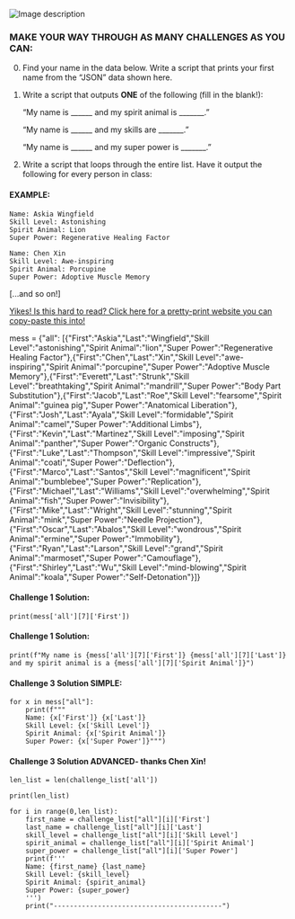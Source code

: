 
![Image description](https://github.com/csfeeser/TLG-Python/blob/master/skill%20level.png?raw=true)

### MAKE YOUR WAY THROUGH AS MANY CHALLENGES AS YOU CAN:

0. Find your name in the data below. Write a script that prints your first name from the “JSON” data shown here.

0. Write a script that outputs **ONE** of the following (fill in the blank!):

	“My name is ______ and my spirit animal is _______.”

	“My name is ______ and my skills are _______.”

	“My name is ______ and my super power is _______.” 


0. Write a script that loops through the entire list. Have it output the following for every person in class:

#### EXAMPLE:
	
    Name: Askia Wingfield
	Skill Level: Astonishing
	Spirit Animal: Lion
	Super Power: Regenerative Healing Factor
		
	Name: Chen Xin
	Skill Level: Awe-inspiring
	Spirit Animal: Porcupine
	Super Power: Adoptive Muscle Memory

[...and so on!]

[Yikes! Is this hard to read? Click here for a pretty-print website you can copy-paste this into!](https://jsonformatter.org/json-pretty-print)

mess = {"all": [{"First":"Askia","Last":"Wingfield","Skill Level":"astonishing","Spirit Animal":"lion","Super Power":"Regenerative Healing Factor"},{"First":"Chen","Last":"Xin","Skill Level":"awe-inspiring","Spirit Animal":"porcupine","Super Power":"Adoptive Muscle Memory"},{"First":"Everett","Last":"Strunk","Skill Level":"breathtaking","Spirit Animal":"mandrill","Super Power":"Body Part Substitution"},{"First":"Jacob","Last":"Roe","Skill Level":"fearsome","Spirit Animal":"guinea pig","Super Power":"Anatomical Liberation"},{"First":"Josh","Last":"Ayala","Skill Level":"formidable","Spirit Animal":"camel","Super Power":"Additional Limbs"},{"First":"Kevin","Last":"Martinez","Skill Level":"imposing","Spirit Animal":"panther","Super Power":"Organic Constructs"},{"First":"Luke","Last":"Thompson","Skill Level":"impressive","Spirit Animal":"coati","Super Power":"Deflection"},{"First":"Marco","Last":"Santos","Skill Level":"magnificent","Spirit Animal":"bumblebee","Super Power":"Replication"},{"First":"Michael","Last":"Williams","Skill Level":"overwhelming","Spirit Animal":"fish","Super Power":"Invisibility"},{"First":"Mike","Last":"Wright","Skill Level":"stunning","Spirit Animal":"mink","Super Power":"Needle Projection"},{"First":"Oscar","Last":"Abalos","Skill Level":"wondrous","Spirit Animal":"ermine","Super Power":"Immobility"},{"First":"Ryan","Last":"Larson","Skill Level":"grand","Spirit Animal":"marmoset","Super Power":"Camouflage"},{"First":"Shirley","Last":"Wu","Skill Level":"mind-blowing","Spirit Animal":"koala","Super Power":"Self-Detonation"}]}

#### Challenge 1 Solution:

    print(mess['all'][7]['First'])

#### Challenge 1 Solution:

    print(f"My name is {mess['all'][7]['First']} {mess['all'][7]['Last']} and my spirit animal is a {mess['all'][7]['Spirit Animal']}")

#### Challenge 3 Solution SIMPLE:

    for x in mess["all"]:
        print(f"""
        Name: {x['First']} {x['Last']}
        Skill Level: {x['Skill Level']}
        Spirit Animal: {x['Spirit Animal']}
        Super Power: {x['Super Power']}""")

#### Challenge 3 Solution ADVANCED- thanks Chen Xin!

    len_list = len(challenge_list['all'])

    print(len_list)

    for i in range(0,len_list):
        first_name = challenge_list["all"][i]['First']
        last_name = challenge_list["all"][i]['Last']
        skill_level = challenge_list["all"][i]['Skill Level']
        spirit_animal = challenge_list["all"][i]['Spirit Animal']
        super_power = challenge_list["all"][i]['Super Power']
        print(f'''
        Name: {first_name} {last_name}
        Skill Level: {skill_level}
        Spirit Animal: {spirit_animal}
        Super Power: {super_power}
        ''')
        print("------------------------------------------")

